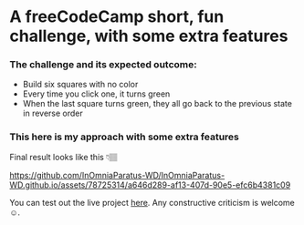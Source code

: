 # A freeCodeCamp short, fun challenge, with some extra features

### The challenge and its expected outcome: 
- Build six squares with no color
- Every time you click one, it turns green
- When the last square turns green, they all go back to the previous state in reverse order

### This here is my approach with some extra features
Final result looks like this 👇🏽
 
https://github.com/InOmniaParatus-WD/InOmniaParatus-WD.github.io/assets/78725314/a646d289-af13-407d-90e5-efc6b4381c09

You can test out the live project [here](https://inomniaparatus-wd.github.io/Six-Clickable-Squares/).
Any constructive criticism is welcome ☺️.
